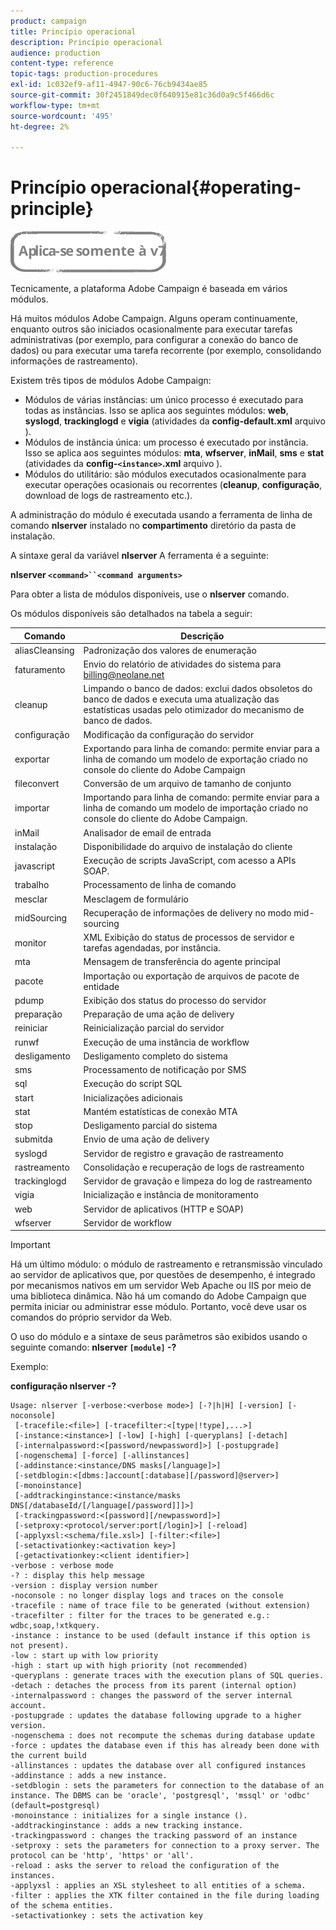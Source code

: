 ```yaml
---
product: campaign
title: Princípio operacional
description: Princípio operacional
audience: production
content-type: reference
topic-tags: production-procedures
exl-id: 1c032ef9-af11-4947-90c6-76cb9434ae85
source-git-commit: 30f2451849dec0f640915e81c36d0a9c5f466d6c
workflow-type: tm+mt
source-wordcount: '495'
ht-degree: 2%

---
```


# Princípio operacional{#operating-principle}

![](../../assets/v7-only.svg)

Tecnicamente, a plataforma Adobe Campaign é baseada em vários módulos.

Há muitos módulos Adobe Campaign. Alguns operam continuamente, enquanto outros são iniciados ocasionalmente para executar tarefas administrativas (por exemplo, para configurar a conexão do banco de dados) ou para executar uma tarefa recorrente (por exemplo, consolidando informações de rastreamento).

Existem três tipos de módulos Adobe Campaign:

* Módulos de várias instâncias: um único processo é executado para todas as instâncias. Isso se aplica aos seguintes módulos: **web**, **syslogd**, **trackinglogd** e **vigia** (atividades da **config-default.xml** arquivo ).
* Módulos de instância única: um processo é executado por instância. Isso se aplica aos seguintes módulos: **mta**, **wfserver**, **inMail**, **sms** e **stat** (atividades da **config-`<instance>`.xml** arquivo ).
* Módulos do utilitário: são módulos executados ocasionalmente para executar operações ocasionais ou recorrentes (**cleanup**, **configuração**, download de logs de rastreamento etc.).

A administração do módulo é executada usando a ferramenta de linha de comando **nlserver** instalado no **compartimento** diretório da pasta de instalação.

A sintaxe geral da variável **nlserver** A ferramenta é a seguinte:

**nlserver `<command>``<command arguments>`**

Para obter a lista de módulos disponíveis, use o **nlserver** comando.

Os módulos disponíveis são detalhados na tabela a seguir:

| Comando | Descrição |
|---|---|
| aliasCleansing | Padronização dos valores de enumeração |
| faturamento | Envio do relatório de atividades do sistema para billing@neolane.net |
| cleanup | Limpando o banco de dados: exclui dados obsoletos do banco de dados e executa uma atualização das estatísticas usadas pelo otimizador do mecanismo de banco de dados. |
| configuração | Modificação da configuração do servidor |
| exportar | Exportando para linha de comando: permite enviar para a linha de comando um modelo de exportação criado no console do cliente do Adobe Campaign |
| fileconvert | Conversão de um arquivo de tamanho de conjunto |
| importar | Importando para linha de comando: permite enviar para a linha de comando um modelo de importação criado no console do cliente do Adobe Campaign. |
| inMail | Analisador de email de entrada |
| instalação | Disponibilidade do arquivo de instalação do cliente |
| javascript | Execução de scripts JavaScript, com acesso a APIs SOAP. |
| trabalho | Processamento de linha de comando |
| mesclar | Mesclagem de formulário |
| midSourcing | Recuperação de informações de delivery no modo mid-sourcing |
| monitor | XML Exibição do status de processos de servidor e tarefas agendadas, por instância. |
| mta | Mensagem de transferência do agente principal |
| pacote | Importação ou exportação de arquivos de pacote de entidade |
| pdump | Exibição dos status do processo do servidor |
| preparação | Preparação de uma ação de delivery |
| reiniciar | Reinicialização parcial do servidor |
| runwf | Execução de uma instância de workflow |
| desligamento | Desligamento completo do sistema |
| sms | Processamento de notificação por SMS |
| sql | Execução do script SQL |
| start | Inicializações adicionais |
| stat | Mantém estatísticas de conexão MTA |
| stop | Desligamento parcial do sistema |
| submitda | Envio de uma ação de delivery |
| syslogd | Servidor de registro e gravação de rastreamento |
| rastreamento | Consolidação e recuperação de logs de rastreamento |
| trackinglogd | Servidor de gravação e limpeza do log de rastreamento |
| vigia | Inicialização e instância de monitoramento |
| web | Servidor de aplicativos (HTTP e SOAP) |
| wfserver | Servidor de workflow |

>[!IMPORTANT]
>
>Há um último módulo: o módulo de rastreamento e retransmissão vinculado ao servidor de aplicativos que, por questões de desempenho, é integrado por mecanismos nativos em um servidor Web Apache ou IIS por meio de uma biblioteca dinâmica. Não há um comando do Adobe Campaign que permita iniciar ou administrar esse módulo. Portanto, você deve usar os comandos do próprio servidor da Web.

O uso do módulo e a sintaxe de seus parâmetros são exibidos usando o seguinte comando: **nlserver `[module]` -?**

Exemplo:

**configuração nlserver -?**

```
Usage: nlserver [-verbose:<verbose mode>] [-?|h|H] [-version] [-noconsole]
 [-tracefile:<file>] [-tracefilter:<[type|!type],...>]
 [-instance:<instance>] [-low] [-high] [-queryplans] [-detach]
 [-internalpassword:<[password/newpassword]>] [-postupgrade]
 [-nogenschema] [-force] [-allinstances]
 [-addinstance:<instance/DNS masks[/language]>]
 [-setdblogin:<[dbms:]account[:database][/password]@server>]
 [-monoinstance]
 [-addtrackinginstance:<instance/masks DNS[/databaseId/[/language[/password]]]>]
 [-trackingpassword:<[password][/newpassword]>]
 [-setproxy:<protocol/server:port[/login]>] [-reload]
 [-applyxsl:<schema/file.xsl>] [-filter:<file>]
 [-setactivationkey:<activation key>]
 [-getactivationkey:<client identifier>]
-verbose : verbose mode
-? : display this help message
-version : display version number
-noconsole : no longer display logs and traces on the console
-tracefile : name of trace file to be generated (without extension)
-tracefilter : filter for the traces to be generated e.g.: wdbc,soap,!xtkquery.
-instance : instance to be used (default instance if this option is not present).
-low : start up with low priority
-high : start up with high priority (not recommended)
-queryplans : generate traces with the execution plans of SQL queries.
-detach : detaches the process from its parent (internal option)
-internalpassword : changes the password of the server internal account.
-postupgrade : updates the database following upgrade to a higher version. 
-nogenschema : does not recompute the schemas during database update
-force : updates the database even if this has already been done with the current build 
-allinstances : updates the database over all configured instances
-addinstance : adds a new instance.
-setdblogin : sets the parameters for connection to the database of an instance. The DBMS can be 'oracle', 'postgresql', 'mssql' or 'odbc' (default=postgresql)
-monoinstance : initializes for a single instance ().
-addtrackinginstance : adds a new tracking instance.
-trackingpassword : changes the tracking password of an instance
-setproxy : sets the parameters for connection to a proxy server. The protocol can be 'http', 'https' or 'all'.
-reload : asks the server to reload the configuration of the instances. 
-applyxsl : applies an XSL stylesheet to all entities of a schema. 
-filter : applies the XTK filter contained in the file during loading of the schema entities.
-setactivationkey : sets the activation key
```
